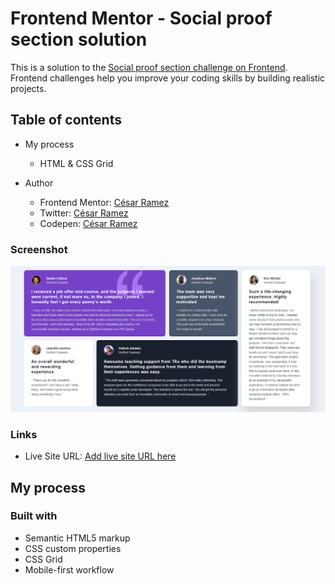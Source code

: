 # Frontend Mentor - Social proof section solution

This is a solution to the [Social proof section challenge on Frontend](https://www.frontendmentor.io/challenges/social-proof-section-6e0qTv_bA). Frontend challenges help you improve your coding skills by building realistic projects. 

## Table of contents

- My process

  - HTML & CSS Grid

- Author
  - Frontend Mentor: [César Ramez](https://www.frontendmentor.io/profile/ramez-cesar)
  - Twitter: [César Ramez](https://twitter.com/ramez_cesar)
  - Codepen: [César Ramez](https://codepen.io/ramez-cesar)

### Screenshot

![](./images/Captura.PNG)

### Links

- Live Site URL: [Add live site URL here](https://ramez-cesar.github.io/testimonials-grid-section/)

## My process
### Built with

- Semantic HTML5 markup
- CSS custom properties
- CSS Grid
- Mobile-first workflow